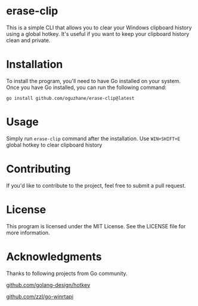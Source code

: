 # erase-clip
This is a simple CLI that allows you to clear your Windows clipboard history using a global hotkey. It's useful if you want to keep your clipboard history clean and private.

# Installation
To install the program, you'll need to have Go installed on your system. Once you have Go installed, you can run the following command:

```
go install github.com/oguzhane/erase-clip@latest
```

# Usage
Simply run `erase-clip` command after the installation. Use `WIN+SHIFT+E` global hotkey to clear clipboard history

# Contributing
If you'd like to contribute to the project, feel free to submit a pull request.
# License
This program is licensed under the MIT License. See the LICENSE file for more information.

# Acknowledgments
Thanks to following projects from Go community.

[github.com/golang-design/hotkey](https://github.com/golang-design/hotkey)

[github.com/zzl/go-winrtapi](https://github.com/zzl/go-winrtapi)